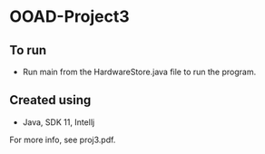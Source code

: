 # OOAD-Project3

## To run
- Run main from the HardwareStore.java file to run the program. 

## Created using
- Java, SDK 11, Intellj



For more info, see proj3.pdf.
